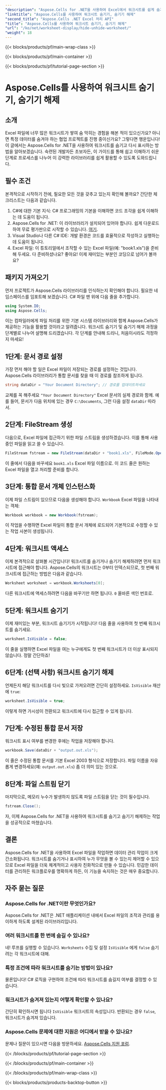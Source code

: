 ```yaml
---
"description": "Aspose.Cells for .NET을 사용하여 Excel에서 워크시트를 쉽게 숨기고 표시하는 방법을 알아보세요. 유용한 팁과 유용한 정보가 가득한 단계별 가이드입니다."
"linktitle": "Aspose.Cells를 사용하여 워크시트 숨기기, 숨기기 해제"
"second_title": "Aspose.Cells .NET Excel 처리 API"
"title": "Aspose.Cells를 사용하여 워크시트 숨기기, 숨기기 해제"
"url": "/ko/net/worksheet-display/hide-unhide-worksheet/"
"weight": 18
---
```


{{< blocks/products/pf/main-wrap-class >}}

{{< blocks/products/pf/main-container >}}

{{< blocks/products/pf/tutorial-page-section >}}

# Aspose.Cells를 사용하여 워크시트 숨기기, 숨기기 해제

## 소개
Excel 파일에 너무 많은 워크시트가 쌓여 숨 막히는 경험을 해본 적이 있으신가요? 아니면 특정 데이터를 숨겨야 하는 협업 프로젝트를 진행 중이신가요? 그렇다면 행운입니다! 이 글에서는 Aspose.Cells for .NET을 사용하여 워크시트를 숨기고 다시 표시하는 방법을 알아보겠습니다. 숙련된 개발자든 초보자든, 이 가이드를 통해 쉽고 이해하기 쉬운 단계로 프로세스를 나누어 이 강력한 라이브러리를 쉽게 활용할 수 있도록 도와드립니다.
## 필수 조건
본격적으로 시작하기 전에, 필요한 모든 것을 갖추고 있는지 확인해 볼까요? 간단한 체크리스트는 다음과 같습니다.
1. C#에 대한 기본 지식: C# 프로그래밍의 기본을 이해하면 코드 조각을 쉽게 이해하는 데 도움이 됩니다.
2. Aspose.Cells for .NET: 이 라이브러리가 설치되어 있어야 합니다. 쉽게 다운로드하여 무료 평가판으로 시작할 수 있습니다. [여기](https://releases.aspose.com/).
3. Visual Studio나 다른 C# IDE: 개발 환경은 코드를 효율적으로 작성하고 실행하는 데 도움이 됩니다.
4. Excel 파일: 이 튜토리얼에서 조작할 수 있는 Excel 파일(예: "book1.xls")을 준비해 두세요.
다 준비하셨나요? 좋아요! 이제 재미있는 부분인 코딩으로 넘어가 볼까요?
## 패키지 가져오기
먼저 프로젝트가 Aspose.Cells 라이브러리를 인식하는지 확인해야 합니다. 필요한 네임스페이스를 임포트해 보겠습니다. C# 파일 맨 위에 다음 줄을 추가합니다.
```csharp
using System.IO;
using Aspose.Cells;
```
이는 컴파일러에게 파일 처리를 위한 기본 시스템 라이브러리와 함께 Aspose.Cells가 제공하는 기능을 활용할 것이라고 알려줍니다.
워크시트 숨기기 및 숨기기 해제 과정을 단계별로 나누어 설명해 드리겠습니다. 각 단계를 안내해 드리니, 처음이시라도 걱정하지 마세요!
## 1단계: 문서 경로 설정
가장 먼저 해야 할 일은 Excel 파일이 저장되는 경로를 설정하는 것입니다. Aspose.Cells 라이브러리가 통합 문서를 찾을 때 이 경로를 참조하게 됩니다.
```csharp
string dataDir = "Your Document Directory"; // 경로를 업데이트하세요
```
교체를 꼭 해주세요 `"Your Document Directory"` Excel 문서의 실제 경로와 함께. 예를 들어, 문서가 다음 위치에 있는 경우 `C:\Documents`, 그런 다음 설정 `dataDir` 따라서.
## 2단계: FileStream 생성
다음으로, Excel 파일에 접근하기 위한 파일 스트림을 생성하겠습니다. 이를 통해 사용 중인 파일을 읽고 쓸 수 있습니다.
```csharp
FileStream fstream = new FileStream(dataDir + "book1.xls", FileMode.Open);
```
이 줄에서 다음을 바꾸세요 `book1.xls` Excel 파일 이름으로. 이 코드 줄은 원하는 Excel 파일을 열고 처리할 준비를 합니다.
## 3단계: 통합 문서 개체 인스턴스화
이제 파일 스트림이 있으므로 다음을 생성해야 합니다. `Workbook` Excel 파일을 나타내는 객체:
```csharp
Workbook workbook = new Workbook(fstream);
```
이 작업을 수행하면 Excel 파일이 통합 문서 개체에 로드되어 기본적으로 수정할 수 있는 작업 사본이 생성됩니다.
## 4단계: 워크시트 액세스
이제 본격적으로 살펴볼 시간입니다! 워크시트를 숨기거나 숨기기 해제하려면 먼저 워크시트에 접근해야 합니다. Aspose.Cells의 워크시트는 0부터 인덱스되므로, 첫 번째 워크시트에 접근하는 방법은 다음과 같습니다.
```csharp
Worksheet worksheet = workbook.Worksheets[0];
```
다른 워크시트에 액세스하려면 다음을 바꾸기만 하면 됩니다. `0` 올바른 색인 번호로.
## 5단계: 워크시트 숨기기
이제 재미있는 부분, 워크시트 숨기기가 시작됩니다! 다음 줄을 사용하여 첫 번째 워크시트를 숨기세요.
```csharp
worksheet.IsVisible = false;
```
이 줄을 실행하면 Excel 파일을 여는 누구에게도 첫 번째 워크시트가 더 이상 표시되지 않습니다. 정말 간단하죠!
## 6단계: (선택 사항) 워크시트 숨기기 해제
언제든지 해당 워크시트를 다시 빛으로 가져오려면 간단히 설정하세요. `IsVisible` 재산에 `true`:
```csharp
worksheet.IsVisible = true;
```
이렇게 하면 가시성이 전환되고 워크시트에 다시 접근할 수 있게 됩니다.
## 7단계: 수정된 통합 문서 저장
워크시트 표시 여부를 변경한 후에는 작업을 저장해야 합니다.
```csharp
workbook.Save(dataDir + "output.out.xls");
```
이 줄은 수정된 통합 문서를 기본 Excel 2003 형식으로 저장합니다. 파일 이름을 자유롭게 변경하세요(예: `output.out.xls`) 좀 더 의미 있는 것으로.
## 8단계: 파일 스트림 닫기
마지막으로, 메모리 누수가 발생하지 않도록 파일 스트림을 닫는 것이 필수입니다.
```csharp
fstream.Close();
```
자, 이제 Aspose.Cells for .NET을 사용하여 워크시트를 숨기고 숨기기 해제하는 작업을 성공적으로 마쳤습니다.
## 결론
Aspose.Cells for .NET을 사용하여 Excel 파일을 작업하면 데이터 관리 작업이 크게 간소화됩니다. 워크시트를 숨기거나 표시하여 누가 무엇을 볼 수 있는지 제어할 수 있으므로 Excel 파일을 더욱 체계적이고 사용자 친화적으로 만들 수 있습니다. 민감한 데이터를 관리하든 워크플로우를 명확하게 하든, 이 기능을 숙지하는 것은 매우 중요합니다.
## 자주 묻는 질문
### Aspose.Cells for .NET이란 무엇인가요?
Aspose.Cells for .NET은 .NET 애플리케이션 내에서 Excel 파일의 조작과 관리를 용이하게 하도록 설계된 라이브러리입니다.
### 여러 워크시트를 한 번에 숨길 수 있나요?
네! 루프를 실행할 수 있습니다. `Worksheets` 수집 및 설정 `IsVisible` 에게 `false` 숨기려는 각 워크시트에 대해.
### 특정 조건에 따라 워크시트를 숨기는 방법이 있나요?
물론입니다! C# 로직을 구현하여 조건에 따라 워크시트를 숨길지 여부를 결정할 수 있습니다.
### 워크시트가 숨겨져 있는지 어떻게 확인할 수 있나요?
간단히 확인하시면 됩니다 `IsVisible` 워크시트의 속성입니다. 반환되는 경우 `false`, 워크시트가 숨겨져 있습니다.
### Aspose.Cells 문제에 대한 지원은 어디에서 받을 수 있나요?
문제나 질문이 있으시면 다음을 방문하세요. [Aspose.Cells 지원 포럼](https://forum.aspose.com/c/cells/9).

{{< /blocks/products/pf/tutorial-page-section >}}

{{< /blocks/products/pf/main-container >}}

{{< /blocks/products/pf/main-wrap-class >}}

{{< blocks/products/products-backtop-button >}}